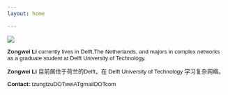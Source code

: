 ```yaml
---
layout: home

---
```


<font face="helvetica"  size=2.5 >

![][image-1]

**Zongwei Li** currently lives in Delft,The Netherlands, and majors in complex networks as a graduate student at Delft University of Technology.


**Zongwei Li** 目前居住于荷兰的Delft，在 Delft University of Technology 学习复杂网络。


**Contact:**  tzungtzuDOTweiATgmailDOTcom


[image-1]:	/media/files/home/bike.jpg